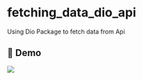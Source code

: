 # fetching_data_dio_api
Using Dio Package to fetch data from Api

## 📸 Demo
<div>
<img src="https://github.com/e-khalifa/Fetching-Data-Dio-Api/blob/main/assets/screenshots/demo.mp4">
<div>
